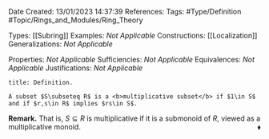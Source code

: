 <div class="topSpace"></div>

Date Created: 13/01/2023 14:37:39
References:
Tags: #Type/Definition #Topic/Rings_and_Modules/Ring_Theory

Types: [[Subring]]
Examples: <i>Not Applicable</i>
Constructions: [[Localization]]
Generalizations: <i>Not Applicable</i>

Properties: <i>Not Applicable</i>
Sufficiencies: <i>Not Applicable</i>
Equivalences: <i>Not Applicable</i>
Justifications: <i>Not Applicable</i>

``` ad-Definition
title: Definition.

A subset $S\subseteq R$ is a <b>multiplicative subset</b> if $1\in S$ and if $r,s\in R$ implies $rs\in S$.

```

<b>Remark.</b> That is, $S\subseteq R$ is multiplicative if it is a submonoid of $R$, viewed as a multiplicative monoid.<span style="float:right;">$\blacklozenge$</span>
